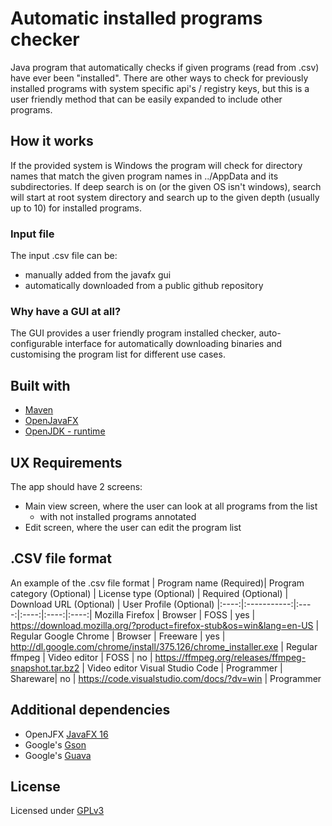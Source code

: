 # Automatic installed programs checker
Java program that automatically checks if given programs (read from .csv) have ever been "installed". There are other ways to check for previously installed programs with system specific api's / registry keys, but this is a user friendly method that can be easily expanded to include other programs.

## How it works
If the provided system is Windows the program will check for directory names that match the given program names in ../AppData and its subdirectories.
If deep search is on (or the given OS isn't windows), search will start at root system directory and search up to the given depth (usually up to 10) for installed programs.

### Input file
The input .csv file can be:
* manually added from the javafx gui
* automatically downloaded from a public github repository

### Why have a GUI at all?
The GUI provides a user friendly program installed checker, auto-configurable interface for automatically downloading binaries and customising the program list for different use cases.

## Built with
* [Maven](https://mvnrepository.com/artifact/org.openjfx/javafx/11.0.2)
* [OpenJavaFX](https://openjfx.io/openjfx-docs/)
* [OpenJDK - runtime](https://www.openlogic.com/openjdk-downloads)

## UX Requirements
The app should have 2 screens:
* Main view screen, where the user can look at all programs from the list
  * with not installed programs annotated  
* Edit screen, where the user can edit the program list

## .CSV file format
An example of the .csv file format
| Program name (Required)| Program category (Optional) | License type (Optional) | Required (Optional) | Download URL (Optional) | User Profile (Optional)
|:----:|:-----------:|:----:|:----:|:----:|:----:|
Mozilla Firefox | Browser | FOSS | yes | https://download.mozilla.org/?product=firefox-stub&os=win&lang=en-US | Regular
Google Chrome | Browser | Freeware | yes | http://dl.google.com/chrome/install/375.126/chrome_installer.exe | Regular
ffmpeg | Video editor | FOSS | no | https://ffmpeg.org/releases/ffmpeg-snapshot.tar.bz2 | Video editor
Visual Studio Code | Programmer | Shareware| no | https://code.visualstudio.com/docs/?dv=win | Programmer

## Additional dependencies
* OpenJFX [JavaFX 16](https://mvnrepository.com/artifact/org.openjfx/javafx/16)
* Google's [Gson](https://mvnrepository.com/artifact/com.google.code.gson/gson)
* Google's [Guava](https://mvnrepository.com/artifact/com.google.guava/guava)

## License
Licensed under [GPLv3](https://www.gnu.org/licenses/gpl-3.0.html)
